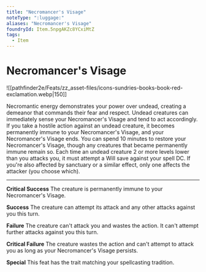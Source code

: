 ```yaml
---
title: "Necromancer's Visage"
noteType: ":luggage:"
aliases: "Necromancer's Visage"
foundryId: Item.5npgAKZc8YCxiMtZ
tags:
  - Item
---
```


# Necromancer's Visage
![[pathfinder2e/Feats/zz_asset-files/icons-sundries-books-book-red-exclamation.webp|150]]

Necromantic energy demonstrates your power over undead, creating a demeanor that commands their fear and respect. Undead creatures can immediately sense your Necromancer's Visage and tend to act accordingly. If you take a hostile action against an undead creature, it becomes permanently immune to your Necromancer's Visage, and your Necromancer's Visage ends. You can spend 10 minutes to restore your Necromancer's Visage, though any creatures that became permanently immune remain so. Each time an undead creature 2 or more levels lower than you attacks you, it must attempt a Will save against your spell DC. If you're also affected by sanctuary or a similar effect, only one affects the attacker (you choose which).

* * *

**Critical Success** The creature is permanently immune to your Necromancer's Visage.

**Success** The creature can attempt its attack and any other attacks against you this turn.

**Failure** The creature can't attack you and wastes the action. It can't attempt further attacks against you this turn.

**Critical Failure** The creature wastes the action and can't attempt to attack you as long as your Necromancer's Visage persists.

**Special** This feat has the trait matching your spellcasting tradition.
